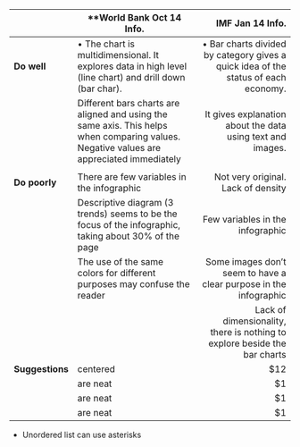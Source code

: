
|                             | **World Bank Oct 14 Info.                   | IMF Jan 14 Info.  |
| -------------               |-------------                            |      -----:|
| **Do well**                     |•	The chart is multidimensional. It explores data in high level (line chart) and drill down (bar char).   | •	Bar charts divided by category gives a quick idea of the status of each economy. |
|                             | Different bars charts are aligned and using the same axis. This helps when comparing values. Negative values are appreciated immediately                                  |   It gives explanation about the data using text and images. |
|                    |                                   |   |
| **Do poorly**                   | There are few variables in the infographic                                  |   Not very original. Lack of density |
|                  | Descriptive diagram (3 trends) seems to be the focus of the infographic, taking about 30% of the page                                  |    Few variables in the infographic |
|                    | The use of the same colors for different purposes may confuse the reader                                  |  Some images don’t seem to have a clear purpose in the infographic  |
|                  |                                   |    Lack of dimensionality, there is nothing to explore beside the bar charts |
| **Suggestions**                   | centered                                  |   $12 |
|                  | are neat                                  |    $1 |
|                  | are neat                                  |    $1 |
|                  | are neat                                  |    $1 |

* Unordered list can use asterisks


